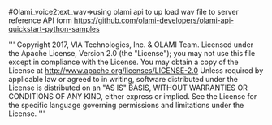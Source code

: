 #Olami_voice2text_wav=>using olami api to up load wav file to server
reference API form https://github.com/olami-developers/olami-api-quickstart-python-samples

'''
    Copyright 2017, VIA Technologies, Inc. & OLAMI Team.
    Licensed under the Apache License, Version 2.0 (the "License");
    you may not use this file except in compliance with the License.
    You may obtain a copy of the License at
    http://www.apache.org/licenses/LICENSE-2.0
    Unless required by applicable law or agreed to in writing, software
    distributed under the License is distributed on an "AS IS" BASIS,
    WITHOUT WARRANTIES OR CONDITIONS OF ANY KIND, either express or implied.
    See the License for the specific language governing permissions and
    limitations under the License.
'''
